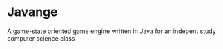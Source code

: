 Javange
=======

A game-state oriented game engine written in Java for an indepent study computer science class
